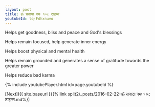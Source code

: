 ```yaml
---
layout: post
title: ॐ सताया नमः १०८ टाइम्स
youtubeId: tq-Fdhxnuvo
---
```

 
 
Helps get goodness, bliss and peace and God's blessings
 
Helps remain focused, help generate inner energy 
 
Helps boost physical and mental health 
 
Helps remain grounded and generates a sense of gratitude towards the greater power 
 
Helps reduce bad karma
 
 
 
 


{% include youtubePlayer.html id=page.youtubeId %}
 
[Next]({{ site.baseurl }}{% link  split2/_posts/2016-02-22-ॐ सनाटा नमः १०८ टाइम्स.md%})
 
